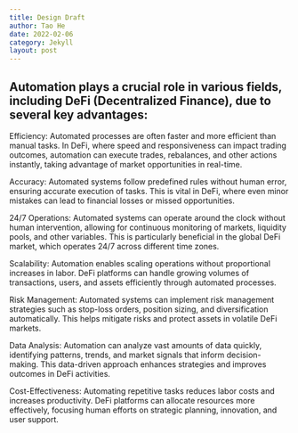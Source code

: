 ```yaml
---
title: Design Draft
author: Tao He
date: 2022-02-06
category: Jekyll
layout: post
---
```



## Automation plays a crucial role in various fields, including DeFi (Decentralized Finance), due to several key advantages:

Efficiency: Automated processes are often faster and more efficient than manual tasks. In DeFi, where speed and responsiveness can impact trading outcomes, automation can execute trades, rebalances, and other actions instantly, taking advantage of market opportunities in real-time.

Accuracy: Automated systems follow predefined rules without human error, ensuring accurate execution of tasks. This is vital in DeFi, where even minor mistakes can lead to financial losses or missed opportunities.

24/7 Operations: Automated systems can operate around the clock without human intervention, allowing for continuous monitoring of markets, liquidity pools, and other variables. This is particularly beneficial in the global DeFi market, which operates 24/7 across different time zones.

Scalability: Automation enables scaling operations without proportional increases in labor. DeFi platforms can handle growing volumes of transactions, users, and assets efficiently through automated processes.

Risk Management: Automated systems can implement risk management strategies such as stop-loss orders, position sizing, and diversification automatically. This helps mitigate risks and protect assets in volatile DeFi markets.

Data Analysis: Automation can analyze vast amounts of data quickly, identifying patterns, trends, and market signals that inform decision-making. This data-driven approach enhances strategies and improves outcomes in DeFi activities.

Cost-Effectiveness: Automating repetitive tasks reduces labor costs and increases productivity. DeFi platforms can allocate resources more effectively, focusing human efforts on strategic planning, innovation, and user support.

